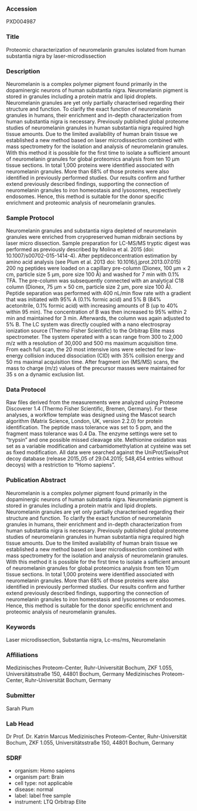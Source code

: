 ### Accession
PXD004987

### Title
Proteomic characterization of neuromelanin granules isolated from human substantia nigra by laser-microdissection

### Description
Neuromelanin is a complex polymer pigment found primarily in the dopaminergic neurons of human substantia nigra. Neuromelanin pigment is stored in granules including a protein matrix and lipid droplets. Neuromelanin granules are yet only partially characterised regarding their structure and function. To clarify the exact function of neuromelanin granules in humans, their enrichment and in-depth characterization from human substantia nigra is necessary. Previously published global proteome studies of neuromelanin granules in human substantia nigra required high tissue amounts. Due to the limited availability of human brain tissue we established a new method based on laser microdissection combined with mass spectrometry for the isolation and analysis of neuromelanin granules. With this method it is possible for the first time to isolate a sufficient amount of neuromelanin granules for global proteomics analysis from ten 10 µm tissue sections. In total 1,000 proteins were identified associated with neuromelanin granules. More than 68% of those proteins were also identified in previously performed studies. Our results confirm and further extend previously described findings, supporting the connection of neuromelanin granules to iron homeostasis and lysosomes, respectively endosomes. Hence, this method is suitable for the donor specific enrichment and proteomic analysis of neuromelanin granules.

### Sample Protocol
Neuromelanin granules and substantia nigra depleted of neuromelanin granules were enriched from cryopreserved human midbrain sections by laser micro dissection. Sample preparation for LC-MS/MS tryptic digest was performed as previously described by Molina et al. 2015 (doi: 10.1007/s00702-015-1414-4). After peptideconcentration estimation by amino acid analysis (see Plum et al. 2013 doi: 10.1016/j.jprot.2013.07.015) 200 ng peptides were loaded on a capillary pre-column (Dionex, 100 µm × 2 cm, particle size 5 µm, pore size 100 Å) and washed for 7 min with 0.1% TFA. The pre-column was subsequently connected with an analytical C18 column (Dionex, 75 µm × 50 cm, particle size 2 µm, pore size 100 Å). Peptide separation was performed with 400 nL/min flow rate with a gradient that was initiated with 95% A (0.1% formic acid) and 5% B (84% acetonitrile, 0.1% formic acid) with increasing amounts of B (up to 40% within 95 min). The concentration of B was then increased to 95% within 2 min and maintained for 3 min. Afterwards, the column was again adjusted to 5% B. The LC system was directly coupled with a nano electrospray ionization source (Thermo Fisher Scientific) to the Orbitrap Elite mass spectrometer. The system operated with a scan range from 300 to 2,000 m/z with a resolution of 30,000 and 500 ms maximum acquisition time. From each full scan, the 20 most intensive ions were selected for low-energy collision induced dissociation (CID) with 35% collision energy and 50 ms maximal acquisition time. After fragment ion (MS/MS) scans, the mass to charge (m/z) values of the precursor masses were maintained for 35 s on a dynamic exclusion list.

### Data Protocol
Raw files derived from the measurements were analyzed using Proteome Discoverer 1.4 (Thermo Fisher Scientific, Bremen, Germany). For these analyses, a workflow template was designed using the Mascot search algorithm (Matrix Science, London, UK, version 2.2.0) for protein identification. The peptide mass tolerance was set to 5 ppm, and the fragment mass tolerance was 0.4 Da. The enzyme settings were set to “trypsin” and one possible missed cleavage site. Methionine oxidation was set as a variable modification and carbamidomethylation at cysteine was set as fixed modification. All data were searched against the UniProt/SwissProt decoy database (release 2015_05 of 29.04.2015; 548,454 entries without decoys) with a restriction to “Homo sapiens”.

### Publication Abstract
Neuromelanin is a complex polymer pigment found primarily in the dopaminergic neurons of human substantia nigra. Neuromelanin pigment is stored in granules including a protein matrix and lipid droplets. Neuromelanin granules are yet only partially characterised regarding their structure and function. To clarify the exact function of neuromelanin granules in humans, their enrichment and in-depth characterization from human substantia nigra is necessary. Previously published global proteome studies of neuromelanin granules in human substantia nigra required high tissue amounts. Due to the limited availability of human brain tissue we established a new method based on laser microdissection combined with mass spectrometry for the isolation and analysis of neuromelanin granules. With this method it is possible for the first time to isolate a sufficient amount of neuromelanin granules for global proteomics analysis from ten 10&#x2009;&#x3bc;m tissue sections. In total 1,000 proteins were identified associated with neuromelanin granules. More than 68% of those proteins were also identified in previously performed studies. Our results confirm and further extend previously described findings, supporting the connection of neuromelanin granules to iron homeostasis and lysosomes or endosomes. Hence, this method is suitable for the donor specific enrichment and proteomic analysis of neuromelanin granules.

### Keywords
Laser microdissection, Substantia nigra, Lc-ms/ms, Neuromelanin

### Affiliations
Medizinisches Proteom-Center, Ruhr-Universität Bochum, ZKF 1.055, Universitätsstraße 150, 44801 Bochum, Germany
Medizinisches Proteom-Center, Ruhr-Universität Bochum, Germany

### Submitter
Sarah Plum

### Lab Head
Dr Prof. Dr. Katrin Marcus
Medizinisches Proteom-Center, Ruhr-Universität Bochum, ZKF 1.055, Universitätsstraße 150, 44801 Bochum, Germany


### SDRF
- organism: Homo sapiens
- organism part: Brain
- cell type: not applicable
- disease: normal
- label: label free sample
- instrument: LTQ Orbitrap Elite

